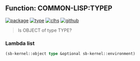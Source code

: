 ## Function: COMMON-LISP:TYPEP
[![package](https://img.shields.io/badge/Package-COMMON--LISP-5f9ea0.svg?style=social&colorA=999999)](../) [![type](https://img.shields.io/badge/Type-Function-5f9ea0.svg?style=social&colorA=999999)](../#function) [![clhs](https://img.shields.io/badge/CLHS-TYPEP-5f9ea0.svg?style=social&colorA=999999)](http://www.lispworks.com/documentation/HyperSpec/Body/f_typep.htm) [![github](https://img.shields.io/badge/GitHub-View_the_source-5f9ea0.svg?style=social&colorA=999999&logo=github)](https://github.com/sbcl/sbcl/blob/master/src/code/typep.lisp/) 

> Is OBJECT of type TYPE?

### Lambda list
```cl
(sb-kernel::object type &optional sb-kernel::environment)
```
